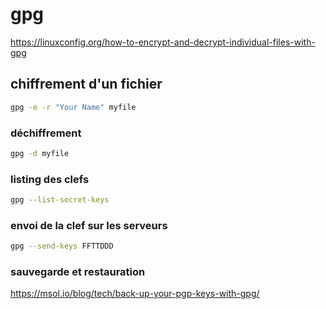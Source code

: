 # gpg

https://linuxconfig.org/how-to-encrypt-and-decrypt-individual-files-with-gpg

## chiffrement d'un fichier

```bash
gpg -e -r "Your Name" myfile
```

### déchiffrement

```bash
gpg -d myfile
```

### listing des clefs

```bash
gpg --list-secret-keys
```

### envoi de la clef sur les serveurs

```bash
gpg --send-keys FFTTDDD
```

### sauvegarde et restauration

https://msol.io/blog/tech/back-up-your-pgp-keys-with-gpg/


